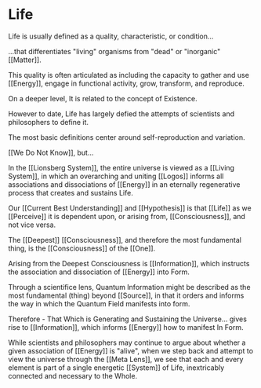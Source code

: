 # Life
Life is usually defined as a quality, characteristic, or condition... 

...that differentiates "living" organisms from "dead" or "inorganic" [[Matter]]. 

This quality is often articulated as including the capacity to gather and use [[Energy]], engage in functional activity, grow, transform, and reproduce. 

On a deeper level, It is related to the concept of Existence. 

However to date, Life has largely defied the attempts of scientists and philosophers to define it. 

The most basic definitions center around self-reproduction and variation. 

[[We Do Not Know]], but... 

In the [[Lionsberg System]], the entire universe is viewed as a [[Living System]], in which an overarching and uniting [[Logos]] informs all associations and dissociations of [[Energy]] in an eternally regenerative process that creates and sustains Life. 

Our [[Current Best Understanding]] and [[Hypothesis]] is that [[Life]] as we [[Perceive]] it is dependent upon, or arising from, [[Consciousness]], and not vice versa. 

The [[Deepest]] [[Consciousness]], and therefore the most fundamental thing, is the [[Consciousness]] of the [[One]]. 

Arising from the Deepest Consciousness is [[Information]], which instructs the association and dissociation of [[Energy]] into Form. 

Through a scientifice lens, Quantum Information might be described as the most fundamental (thing) beyond [[Source]], in that it orders and informs the way in which the Quantum Field manifests into form. 

Therefore - That Which is Generating and Sustaining the Universe... gives rise to [[Information]], which informs [[Energy]] how to manifest In Form. 

While scientists and philosophers may continue to argue about whether a given association of [[Energy]] is "alive", when we step back and attempt to view the universe through the [[Meta Lens]], we see that each and every element is part of a single energetic [[System]] of Life, inextricably connected and necessary to the Whole. 